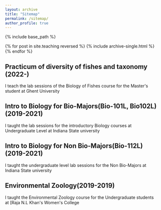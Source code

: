```yaml
---
layout: archive
title: "Sitemap"
permalink: /sitemap/
author_profile: true
---
```



{% include base_path %}

{% for post in site.teaching reversed %}
  {% include archive-single.html %}
{% endfor %}
## Practicum of diversity of fishes and taxonomy (2022-)
I teach the lab sessions of the Biology of Fishes course for the Master's student at Ghent University

## Intro to Biology for Bio-Majors(Bio-101L, Bio102L) (2019-2021)

I taught the lab sessions for the introductory Biology courses at Undergraduate Level at Indiana State university

## Intro to Biology for Non Bio-Majors(Bio-112L)(2019-2021)
I taught the undergraduate level lab sessions for the Non Bio-Majors at Indiana State university

## Environmental Zoology(2019-2019)
I taught the Environmental Zoology course for the Undergraduate students at [Raja N.L Khan's Women's College
